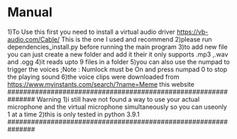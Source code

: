 # Manual

1)To Use this first you need to install a virtual audio driver
<https://vb-audio.com/Cable/>
This is the one I used and recommend
2)please run dependencies_install.py before running the main program
3)to add new file you can just create a new folder and add it their it only supports .mp3 ,.wav and .ogg
4)it reads upto 9 files in a folder
5)you can also use the numpad to trigger the voices ;Note : Numlock must be On and press numpad 0 to stop the playing sound
6)the voice clips were downloaded from <https://www.myinstants.com/search/?name=Meme> this website
###############################################################
Warning
1)i still have not found a way to use your actual microphone and the virtual microphone simultaneously so you can useonly 1 at a time
2)this is only tested in python 3.9.1
###############################################################
